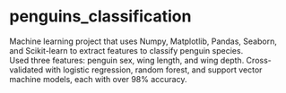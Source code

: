 # penguins_classification
Machine learning project that uses Numpy, Matplotlib, Pandas, Seaborn, and Scikit-learn to extract features to classify penguin species.   
Used three features: penguin sex, wing length, and wing depth.
Cross-validated with logistic regression, random forest, and support vector machine models, each with over 98% accuracy.
